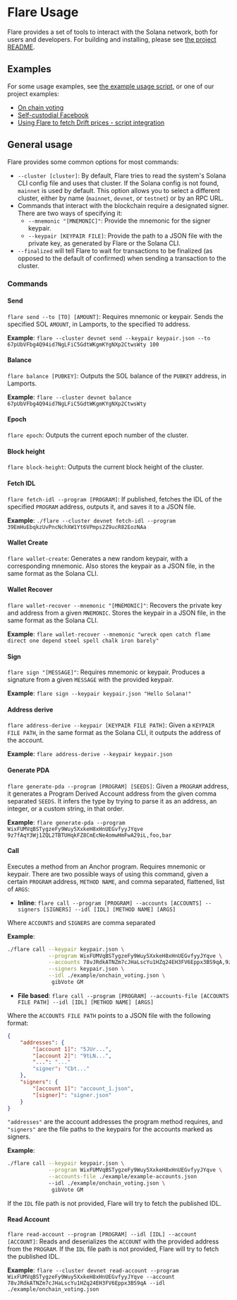 # Flare Usage

Flare provides a set of tools to interact with the Solana network, both for users and developers. For building and installing, please see [the project README](../README.md).

## Examples

For some usage examples, see [the example usage script](../example-usage.sh), or one of our project examples:
- [On chain voting](./on-chain-voting.md)
- [Self-custodial Facebook](./self-custodial-facebook.md)
- [Using Flare to fetch Drift prices - script integration](./drift-prices.md)

## General usage

Flare provides some common options for most commands:
- `--cluster [cluster]`: By default, Flare tries to read the system's Solana CLI config file and uses that cluster. If the Solana config is not found, `mainnet` is used by default. This option allows you to select a different cluster, either by name (`mainnet`, `devnet`, or `testnet`) or by an RPC URL.
- Commands that interact with the blockchain require a designated signer. There are two ways of specifying it:
    - `--mnemonic "[MNEMONIC]"`: Provide the mnemonic for the signer keypair.
    - `--keypair [KEYPAIR FILE]`: Provide the path to a JSON file with the private key, as generated by Flare or the Solana CLI.
- `--finalized` will tell Flare to wait for transactions to be finalized (as opposed to the default of confirmed) when sending a transaction to the cluster.

### Commands

#### Send
`flare send --to [TO] [AMOUNT]`: Requires mnemonic or keypair. Sends the specified SOL `AMOUNT`, in Lamports, to the specified `TO` address.

**Example**: `flare --cluster devnet send --keypair keypair.json --to 67pUbVFbg4Q94id7NgLFiC5GdtWKgmKYgNXp2CtwsWty 100`

#### Balance
`flare balance [PUBKEY]`: Outputs the SOL balance of the `PUBKEY` address, in Lamports.

**Example**: `flare --cluster devnet balance 67pUbVFbg4Q94id7NgLFiC5GdtWKgmKYgNXp2CtwsWty`

#### Epoch
`flare epoch`: Outputs the current epoch number of the cluster.


#### Block height
`flare block-height`: Outputs the current block height of the cluster.

#### Fetch IDL
`flare fetch-idl --program [PROGRAM]`: If published, fetches the IDL of the specified `PROGRAM` address, outputs it, and saves it to a JSON file.

**Example**:  `./flare --cluster devnet fetch-idl --program 39EmHuEbqkzUvPncNchXW1Yt6VPmps2Z9ucR82EozNAa`

#### Wallet Create
`flare wallet-create`: Generates a new random keypair, with a corresponding mnemonic. Also stores the keypair as a JSON file, in the same format as the Solana CLI.

#### Wallet Recover
`flare wallet-recover --mnemonic "[MNEMONIC]"`: Recovers the private key and address from a given `MNEMONIC`. Stores the keypair in a JSON file, in the same format as the Solana CLI.

**Example**: `flare wallet-recover --mnemonic "wreck open catch flame direct one depend steel spell chalk iron barely"`

#### Sign
`flare sign "[MESSAGE]"`: Requires mnemonic or keypair. Produces a signature from a given `MESSAGE` with the provided keypair.

**Example**: `flare sign --keypair keypair.json "Hello Solana!"`

#### Address derive
`flare address-derive --keypair [KEYPAIR FILE PATH]`: Given a `KEYPAIR FILE PATH`, in the same format as the Solana CLI, it outputs the address of the account.

**Example**: `flare address-derive --keypair keypair.json`

#### Generate PDA
`flare generate-pda --program [PROGRAM] [SEEDS]`: Given a `PROGRAM` address, it generates a Program Derived Account address from the given comma separated `SEEDS`. It infers the type by trying to parse it as an address, an integer, or a custom string, in that order. 

**Example**: `flare generate-pda --program WixFUMVqBSTygzeFy9Wuy5XxkeH8xHnUEGvfyyJYqve 9z7fAqY3Wj1ZQL2TBTUHqkFZ8CmEcNe4omwHmFwA29iL,foo,bar`

#### Call
Executes a method from an Anchor program. Requires mnemonic or keypair. There are two possible ways of using this command, given a certain `PROGRAM` address, `METHOD NAME`, and comma separated, flattened, list of `ARGS`:

- **Inline**: `flare call --program [PROGRAM] --accounts [ACCOUNTS] --signers [SIGNERS] --idl [IDL] [METHOD NAME] [ARGS]`

Where `ACCOUNTS` and `SIGNERS` are comma separated

**Example**:
```bash
./flare call --keypair keypair.json \
             --program WixFUMVqBSTygzeFy9Wuy5XxkeH8xHnUEGvfyyJYqve \
             --accounts 78vJRdkATNZm7cJHaLscYu1HZq24EH3FV6Eppx3BS9qA,9z7fAqY3Wj1ZQL2TBTUHqkFZ8CmEcNe4omwHmFwA29iL \
             --signers keypair.json \
             --idl ./example/onchain_voting.json \
              gibVote GM
```

- **File based**: `flare call --program [PROGRAM] --accounts-file [ACCOUNTS FILE PATH] --idl [IDL] [METHOD NAME] [ARGS]`

Where the `ACCOUNTS FILE PATH` points to a JSON file with the following format:
```json
{
    "addresses": { 
        "[account 1]": "5JUr...",
        "[account 2]": "9tLN...",
        "...": "..."
        "signer": "Cbt..."
    },
    "signers": { 
        "[account 1]": "account_1.json",
        "[signer]": "signer.json"
    }
}
```

`"addresses"` are the account addresses the program method requires, and `"signers"` are the file paths to the keypairs for the accounts marked as signers.

**Example**: 
```bash
./flare call --keypair keypair.json \
             --program WixFUMVqBSTygzeFy9Wuy5XxkeH8xHnUEGvfyyJYqve \
             --accounts-file ./example/example-accounts.json
             --idl ./example/onchain_voting.json \
              gibVote GM
```

If the `IDL` file path is not provided, Flare will try to fetch the published IDL.

#### Read Account
`flare read-account --program [PROGRAM] --idl [IDL] --account [ACCOUNT]`: Reads and deserializes the `ACCOUNT` with the provided address from the `PROGRAM`. If the `IDL` file path is not provided, Flare will try to fetch the published IDL.

**Example**: `flare --cluster devnet read-account --program WixFUMVqBSTygzeFy9Wuy5XxkeH8xHnUEGvfyyJYqve --account 78vJRdkATNZm7cJHaLscYu1HZq24EH3FV6Eppx3BS9qA --idl ./example/onchain_voting.json`
